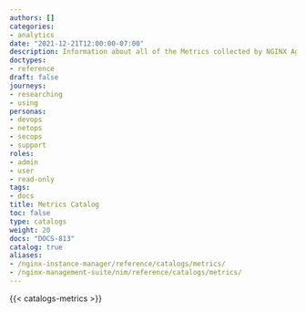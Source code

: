 ```yaml
---
authors: []
categories:
- analytics
date: "2021-12-21T12:00:00-07:00"
description: Information about all of the Metrics collected by NGINX Agent
doctypes:
- reference
draft: false
journeys:
- researching
- using
personas:
- devops
- netops
- secops
- support
roles:
- admin
- user
- read-only
tags:
- docs
title: Metrics Catalog
toc: false
type: catalogs
weight: 20
docs: "DOCS-813"
catalog: true
aliases:
- /nginx-instance-manager/reference/catalogs/metrics/
- /nginx-management-suite/nim/reference/catalogs/metrics/
---
```


{{< catalogs-metrics >}}
